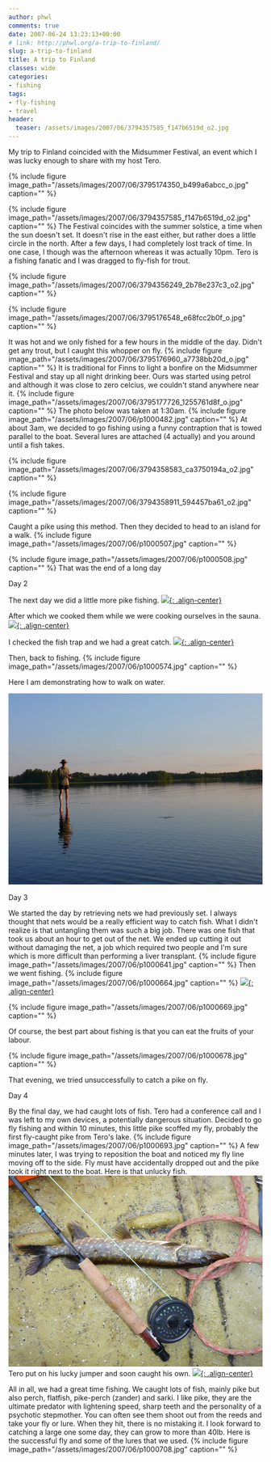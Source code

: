 ```yaml
---
author: phwl
comments: true
date: 2007-06-24 13:23:13+00:00
# link: http://phwl.org/a-trip-to-finland/
slug: a-trip-to-finland
title: A trip to Finland
classes: wide
categories:
- fishing
tags:
- fly-fishing
- travel
header:
  teaser: /assets/images/2007/06/3794357585_f147b6519d_o2.jpg
---
```


My trip to Finland coincided with the Midsummer Festival, an event which I was lucky enough to share with my host Tero.

{% include figure image_path="/assets/images/2007/06/3795174350_b499a6abcc_o.jpg" caption="" %}

<!-- more -->

{% include figure image_path="/assets/images/2007/06/3794357585_f147b6519d_o2.jpg" caption="" %}
The Festival coincides with the summer solstice, a time when the sun doesn't set. It doesn't rise in the east either, but rather does a little circle in the north. After a few days, I had completely lost track of time. In one case, I though was the afternoon whereas it was actually 10pm.
Tero is a fishing fanatic and I was dragged to fly-fish for trout.

{% include figure image_path="/assets/images/2007/06/3794356249_2b78e237c3_o2.jpg" caption="" %}

{% include figure image_path="/assets/images/2007/06/3795176548_e68fcc2b0f_o.jpg" caption="" %}

It was hot and we only fished for a few hours in the middle of the day. Didn't get any trout, but I caught this whopper on fly.
{% include figure image_path="/assets/images/2007/06/3795176960_a7738bb20d_o.jpg" caption="" %}
It is traditional for Finns to light a bonfire on the Midsummer Festival and stay up all night drinking beer. Ours was started using petrol and although it was close to zero celcius, we couldn't stand anywhere near it.
{% include figure image_path="/assets/images/2007/06/3795177726_1255761d8f_o.jpg" caption="" %}
The photo below was taken at 1:30am.
{% include figure image_path="/assets/images/2007/06/p1000482.jpg" caption="" %}
At about 3am, we decided to go fishing using a funny contraption that is towed parallel to the boat. Several lures are attached (4 actually) and you around until a fish takes.

{% include figure image_path="/assets/images/2007/06/3794358583_ca3750194a_o2.jpg" caption="" %}

{% include figure image_path="/assets/images/2007/06/3794358911_594457ba61_o2.jpg" caption="" %}

Caught a pike using this method. Then they decided to head to an island for a walk.
{% include figure image_path="/assets/images/2007/06/p1000507.jpg" caption="" %}

{% include figure image_path="/assets/images/2007/06/p1000508.jpg" caption="" %}
That was the end of a long day

Day 2

The next day we did a little more pike fishing.
[![](http://phwl.org/wp-content/uploads/2007/06/p1000556.jpg){: .align-center}](http://phwl.org/wp-content/uploads/2007/06/p1000556.jpg)

After which we cooked them while we were cooking ourselves in the sauna.
[![](http://www.phwl.org/wp-content/uploads/2007/06/3794361275_c29b992456_o.jpg){: .align-center}](http://www.phwl.org/wp-content/uploads/2007/06/3794361275_c29b992456_o.jpg)

I checked the fish trap and we had a great catch.
[![](http://www.phwl.org/wp-content/uploads/2007/06/3794360851_13446e91ea_o.jpg){: .align-center}](http://www.phwl.org/wp-content/uploads/2007/06/3794360851_13446e91ea_o.jpg)

Then, back to fishing.
{% include figure image_path="/assets/images/2007/06/p1000574.jpg" caption="" %}





Here I am demonstrating how to walk on water.

![p1000604](/assets/images/2007/06/p1000604.jpg)

Day 3

We started the day by retrieving nets we had previously set. I always thought that nets would be a really efficient way to catch fish. What I didn't realize is that untangling them was such a big job. There was one fish that took us about an hour to get out of the net. We ended up cutting it out without damaging the net, a job which required two people and I'm sure which is more difficult than performing a liver transplant.
{% include figure image_path="/assets/images/2007/06/p1000641.jpg" caption="" %}
Then we went fishing.
{% include figure image_path="/assets/images/2007/06/p1000664.jpg" caption="" %}
[![](http://www.phwl.org/wp-content/uploads/2007/06/3794364355_d1b1ae7341_o.jpg){: .align-center}](http://www.phwl.org/wp-content/uploads/2007/06/3794364355_d1b1ae7341_o.jpg)

{% include figure image_path="/assets/images/2007/06/p1000669.jpg" caption="" %}

Of course, the best part about fishing is that you can eat the fruits of your labour.

{% include figure image_path="/assets/images/2007/06/p1000678.jpg" caption="" %}

That evening, we tried unsuccessfully to catch a pike on fly.

Day 4

By the final day, we had caught lots of fish. Tero had a conference call and I was left to my own devices, a potentially dangerous situation. Decided to go fly fishing and within 10 minutes, this little pike scoffed my fly, probably the first fly-caught pike from Tero's lake.
{% include figure image_path="/assets/images/2007/06/p1000693.jpg" caption="" %}
A few minutes later, I was trying to reposition the boat and noticed my fly line moving off to the side. Fly must have accidentally dropped out and the pike took it right next to the boat. Here is that unlucky fish.
![p1000696](/assets/images/2007/06/p1000696.jpg)
Tero put on his lucky jumper and soon caught his own.
[![](http://www.phwl.org/wp-content/uploads/2007/06/3794366853_f18b62faa9_o.jpg){: .align-center}](http://www.phwl.org/wp-content/uploads/2007/06/3794366853_f18b62faa9_o.jpg)

All in all, we had a great time fishing. We caught lots of fish, mainly pike but also perch, flatfish, pike-perch (zander) and sarki. I like pike, they are the ultimate predator with lightening speed, sharp teeth and the personality of a psychotic stepmother. You can often see them shoot out from the reeds and take your fly or lure. When they hit, there is no mistaking it. I look forward to catching a large one some day, they can grow to more than 40lb.
Here is the successful fly and some of the lures that we used.
{% include figure image_path="/assets/images/2007/06/p1000708.jpg" caption="" %}
